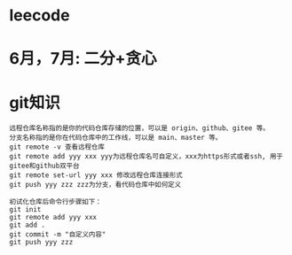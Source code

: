 # leecode
# 6月，7月: 二分+贪心
# git知识
    远程仓库名称指的是你的代码仓库存储的位置，可以是 origin、github、gitee 等。
    分支名称指的是你在代码仓库中的工作线，可以是 main、master 等。
    git remote -v 查看远程仓库
    git remote add yyy xxx yyy为远程仓库名可自定义，xxx为https形式或者ssh, 用于gitee和github双平台
    git remote set-url yyy xxx 修改远程仓库连接形式
    git push yyy zzz zzz为分支，看代码仓库中如何定义
    
    初试化仓库后命令行步骤如下：
    git init
    git remote add yyy xxx
    git add .
    git commit -m "自定义内容"
    git push yyy zzz
